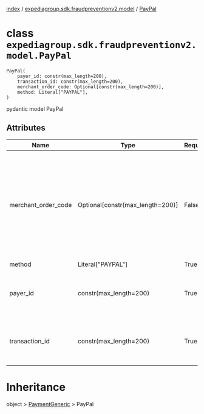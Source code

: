 [index](index.md) / [expediagroup.sdk.fraudpreventionv2.model](expediagroup.sdk.fraudpreventionv2.model.md) / [PayPal](PayPal.md)
# class `expediagroup.sdk.fraudpreventionv2.model.PayPal`
```
PayPal(
    payer_id: constr(max_length=200),
    transaction_id: constr(max_length=200),
    merchant_order_code: Optional[constr(max_length=200)],
    method: Literal["PAYPAL"],
)
```

pydantic model PayPal



## Attributes
    
    
        
    
        
    
        
    
        
    

|         Name        |               Type               | Required |                                                                  Description                                                                  |
|---------------------|----------------------------------|----------|-----------------------------------------------------------------------------------------------------------------------------------------------|
| merchant_order_code | Optional[constr(max_length=200)] |  False   | Reference code passed to acquiring bank at the time of payment. This code is the key ID that ties back to payments data at the payment level. |
|        method       |        Literal["PAYPAL"]         |   True   |                                                                      ...                                                                      |
|       payer_id      |      constr(max_length=200)      |   True   |                                             Unique PayPal Customer Account identification number.                                             |
|    transaction_id   |      constr(max_length=200)      |   True   |                                          Unique transaction number to identify Auth calls at PayPal.                                          |










# Inheritance
object > [PaymentGeneric](PaymentGeneric.md) > PayPal